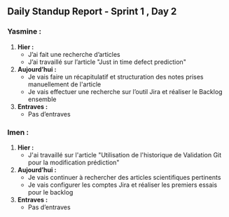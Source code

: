 ## Daily Standup Report - Sprint 1 , Day 2

### Yasmine :

1. **Hier :**
   - J’ai fait une recherche d’articles
   - J’ai travaillé sur l’article "Just in time defect prediction"
2. **Aujourd’hui :**
   - Je vais faire un récapitulatif et structuration des notes prises manuellement de l'article
   - Je vais effectuer une recherche sur l’outil Jira et réaliser le Backlog ensemble
3. **Entraves :**
   - Pas d’entraves

### Imen :

1. **Hier :**
   - J'ai travaillé sur l'article "Utilisation de l'historique de Validation Git pour la modification prédiction"
2. **Aujourd’hui :**
   - Je vais continuer à rechercher des articles scientifiques pertinents
   - Je vais configurer les comptes Jira et réaliser les premiers essais pour le backlog
3. **Entraves :**
   - Pas d’entraves
